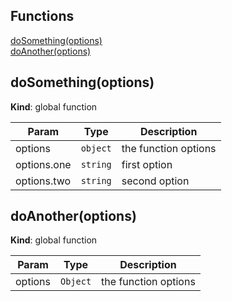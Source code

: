 ## Functions

<dl>
<dt><a href="#doSomething">doSomething(options)</a></dt>
<dd></dd>
<dt><a href="#doAnother">doAnother(options)</a></dt>
<dd></dd>
</dl>

<a name="doSomething"></a>
## doSomething(options)
**Kind**: global function  

| Param | Type | Description |
| --- | --- | --- |
| options | <code>object</code> | the function options |
| options.one | <code>string</code> | first option |
| options.two | <code>string</code> | second option |

<a name="doAnother"></a>
## doAnother(options)
**Kind**: global function  

| Param | Type | Description |
| --- | --- | --- |
| options | <code>Object</code> | the function options |


